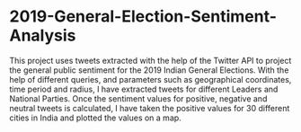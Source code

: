 # 2019-General-Election-Sentiment-Analysis
This project uses tweets extracted with the help of the Twitter API to project the general public sentiment for the 2019 Indian General Elections. With the help of different queries, and parameters such as geographical coordinates, time period and radius, I have extracted tweets for different Leaders and National Parties. Once the sentiment values for positive, negative and neutral tweets is calculated, I have taken the positive values for 30 different cities in India and plotted the values on a map.
